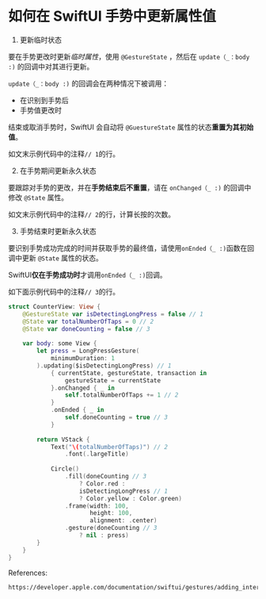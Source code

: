 # 如何在 SwiftUI 手势中更新属性值

1. 更新临时状态

要在手势更改时更新*临时属性*，使用 `@GestureState` ，然后在 `update（_：body :)` 的回调中对其进行更新。 

`update（_：body :)` 的回调会在两种情况下被调用：
  - 在识别到手势后
  - 手势值更改时

结束或取消手势时，SwiftUI 会自动将 `@GuestureState` 属性的状态**重置为其初始值**。

如文末示例代码中的注释`// 1`的行。

2. 在手势期间更新永久状态

要跟踪对手势的更改，并在**手势结束后不重置**，请在 `onChanged（_ :)` 的回调中修改 `@State` 属性。 

如文末示例代码中的注释`// 2`的行，计算长按的次数。

3. 手势结束时更新永久状态

要识别手势成功完成的时间并获取手势的最终值，请使用`onEnded（_ :)`函数在回调中更新 `@State` 属性的状态。

SwiftUI**仅在手势成功时**才调用`onEnded（_ :)`回调。 

如下面示例代码中的注释`// 3`的行。

```Swift
struct CounterView: View {
    @GestureState var isDetectingLongPress = false // 1
    @State var totalNumberOfTaps = 0 // 2
    @State var doneCounting = false // 3
    
    var body: some View {
        let press = LongPressGesture(
            minimumDuration: 1
        ).updating($isDetectingLongPress) // 1
            { currentState, gestureState, transaction in
                gestureState = currentState
            }.onChanged { _ in
                self.totalNumberOfTaps += 1 // 2
            }
            .onEnded { _ in
                self.doneCounting = true // 3
            }
        
        return VStack {
            Text("\(totalNumberOfTaps)") // 2
                .font(.largeTitle)
            
            Circle()
                .fill(doneCounting // 3
                    ? Color.red :
                    isDetectingLongPress // 1
                    ? Color.yellow : Color.green)
                .frame(width: 100,
                       height: 100,
                       alignment: .center)
                .gesture(doneCounting // 3
                    ? nil : press) 
        }
    }
}
```

References:
```
https://developer.apple.com/documentation/swiftui/gestures/adding_interactivity_with_gestures
```
